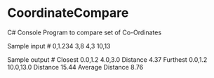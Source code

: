 # CoordinateCompare
C# Console Program to compare set of Co-Ordinates

Sample input #
0,1.234 3,8 4,3 10,13

Sample output #
Closest 0.0,1.2 4.0,3.0 Distance 4.37
Furthest 0.0,1.2 10.0,13.0 Distance 15.44
Average Distance 8.76
